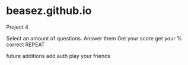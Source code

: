 # beasez.github.io
Project 4

Select an amount of questions. 
Answer them
Get your score
get your % correct
REPEAT

future additions
add auth
play your friends
